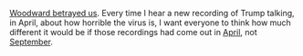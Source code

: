 <a href="http://scripting.com/2020/09/11/135338.html?title=woodwardBetrayedUs">Woodward betrayed us</a>. Every time I hear a new recording of Trump talking, in April, about how horrible the virus is, I want everyone to think how much different it would be if those recordings had come out in <a href="http://scripting.com/2020/04/">April</a>, not <a href="http://scripting.com/2020/09/">September</a>. 
